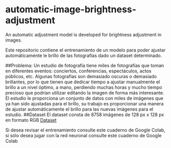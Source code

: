 # automatic-image-brightness-adjustment
An automatic adjustment model is developed for brightness adjustment in images.


Este repositorio contiene el entrenamiento de un modelo para poder ajustar automáticamente le brillo de las fotografías dado un dataset determinado. 

##Problema: 
Un estudio de fotografía tiene miles de fotografías que toman en diferentes eventos: conciertos, conferencias, espectáculos, actos públicos, etc. Algunas fotografías son demasiado oscuras o demasiado brillantes, por lo que tienen que dedicar tiempo a ajustar manualmente el brillo a un nivel óptimo, a mano, perdiendo muchas horas y mucho tiempo precioso que podrían utilizar editando la imagen de forma más interesante. El estudio le proporciona un conjunto de datos con miles de imágenes que ya han sido ajustadas para el brillo, su trabajo es proporcionar una manera de ajustar automáticamente el brillo para las nuevas imágenes para el estudio.
##Dataset
El dataset consta de 8758 imágenes de 128 px x 128 px en formato RGB
[Dataset](https://www.kaggle.com/code/shruthimshruthim/google-scrapped-image/data?select=images) 


Si desea revisar el entrenamiento consulte este cuaderno de Google Colab, si sólo desea jugar con la red neuronal consulte este cuaderno de Google Colab
